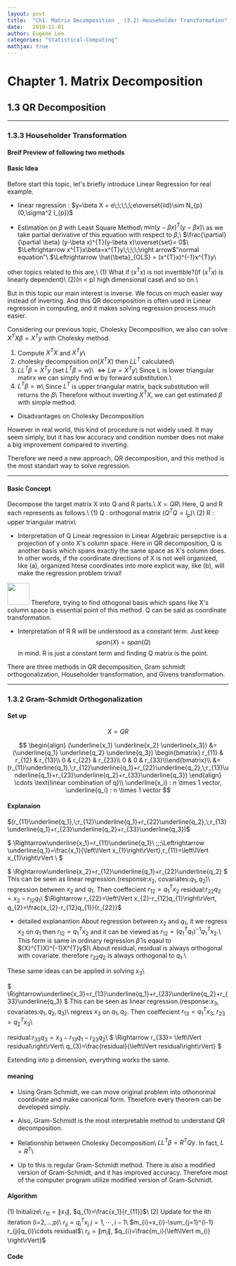 ```yaml
---
layout: post
title:  "Ch1. Matrix Decomposition _ (3.2) Householder Transformation"
date:   2018-11-01
author: Eugene Lee
categories: "Statistical-Computing"
mathjax: true
---
```


# Chapter 1. Matrix Decomposition
## 1.3 QR Decomposition

---

### 1.3.3 Householder Transformation
#### Breif Preview of following two methods

#### Basic Idea




















Before start this topic, let's briefly introduce Linear Regression for real example.

- linear regression : $y=\beta X + e\;\;\;\;\;e\overset{iid}\sim N_{p} (0,\sigma^2 I_{p})$

- Estimation on $\beta$ with Least Square Method\\
$min (y-\beta x)^{T}(y-\beta x)$\\
as we take partial derivative of this equation with respect to $\beta$,\\
$\frac{\partial}{\partial \beta} (y-\beta x)^{T}(y-\beta x)\overset{set}= 0$\\
$\Leftrightarrow x^{T}x\beta=x^{T}y\;\;\;\;\right arrow$"normal equation"\\
$\Leftrightarrow \hat{\beta}_{OLS} = (x^{T}x)^{-1}x^{T}y\\

other topics related to this are,\\
(1) What if $(x^{T}x)$ is not invertible?(if $(x^{T}x)$ is linearly dependent)\\
(2)(n < p) high dimensional case\\
and so on.\\

But in this topic our main interest is inverse. We focus on much easier way instead of inverting. And this QR decomposition is often used in Linear regression in computing, and it makes solving regression process much easier.

Considering our previous topic, Cholesky Decomposition, we also can solve $X^{T}X\beta = X^{T}y$ with Cholesky method.

1) Compute $X^{T}X$ and $X^{T}y$\\
2) cholesky decomposition on($X^{T}X$) then $LL^{T}$ calculated\\
3) $LL^{T}\beta=X^{T}y$ (set $L^{T}\beta = w$)\\
   $\Leftrightarrow Lw=X^{T}y$\\
   Since L is lower triangular matirx we can simply find w by forward substitution.\\
4) $L^{T}\beta = w$\\
Since $L^{T}$ is upper triangular matrix, back substitution will returns the $\beta$\\
Therefore without inverting $X^{T}X$, we can get estimated $\beta$ with simple method.

- Disadvantages on Cholesky Decomposition

However in real world, this kind of procedure is not widely used. It may seem simply, but it has low accuracy and condition number does not make a big improvement compared to inverting.

Therefore we need a new approach, QR decomposition, and this method is the most standart way to solve regression.

---

#### Basic Concept
Decompose the target matrix X into Q and R parts.\\
$X=QR$\\
Here, Q and R each represents as follows.\\
(1) Q : orthogonal matrix ($Q^{T}Q=I_{p}$)\\
(2) R : upper triangular matrix\\

- Interpretation of Q
Linear regression in Linear Algebraic persepctive is a projection of y onto X's column space. Here in QR decomposition, Q is another basis which spans exactly the same space as X's column does. In other words, if the coordinate directions of X is not well organized, like (a), organized htese coordinates into more explicit way, like (b), will make the regression problem  trivial!
<img src="{{ site.baseurl }}/assets/qr.png" height="50">
Therefore, trying to find othogonal basis which spans like X's column space is essential point of this method. Q can be said as coordinate transformation.

- Interpretation of R
R will be understood as a constant term.
Just keep
$$
span(X) = span(Q)
$$
in mind. R is just a constant term and finding Q matrix is the point.

There are three methods in QR decomposition, Gram schmidt orthogonalization, Householder transformation, and Givens transformation.

---
### 1.3.2 Gram-Schmidt Orthogonalization
#### Set up
$$
X = Q R
$$

$$
\begin{align}
(\underline{x_1} \underline{x_2} \underline{x_3}) &= (\underline{q_1} \underline{q_2} \underline{q_3}) \begin{bmatrix} r_{11} & r_{12} & r_{13}\\ 0 & r_{22} & r_{23}\\ 0 & 0 & r_{33}\\\end{bmatrix}\\
&= (r_{11}\underline{q_1},\;r_{12}\underline{q_1}+r_{22}\underline{q_2},\;r_{13}\underline{q_1}+r_{23}\underline{q_2}+r_{33}\underline{q_3})
\end{align} \cdots \text{linear combination of q}\\
\underline{x_i} : n \times 1 vector, \underline{q_i} : n \times 1 vector
$$

#### Explanaion
$(r_{11}\underline{q_1},\;r_{12}\underline{q_1}+r_{22}\underline{q_2},\;r_{13}\underline{q_1}+r_{23}\underline{q_2}+r_{33}\underline{q_3})$

$
\Rightarrow\underline{x_1}=r_{11}\underline{q_1}\\
\;\;\;\Leftrightarrow \underline{q_1}=\frac{x_1}{\left\lVert x_{1}\right\rVert},r_{11}=\left\lVert x_{1}\right\rVert \\
$

$
\Rightarrow\underline{x_2}=r_{12}\underline{q_1}+r_{22}\underline{q_2}
$
This can be seen as linear regression.(response:$x_{2}$, covariates:$q_{1},q_{2}$)\\
regression between $x_{2}$ and $q_{1}$. Then coeffecient $r_{12}=q_{1}^{T}x_{2}$
residual:$r_{22}q_{2}=x_{2}-r_{12}q_{1}$\\
$\Rightarrow r_{22}=\left\lVert x_{2}-r_{12}q_{1}\right\rVert, q_{2}=\frac{x_{2}-r_{12}q_{1}}{r_{22}}$

- detailed explanantion
About regression between $x_{2}$ and $q_{1}$, it we regress $x_{2}$ on $q_{1}$ then $r_{12}=q_{1}^{T}x_{2}$ and it can be viewed as $r_{12}=(q_{1}^{T}q_{1})^{-1}q_{1}^{T}x_{2}.$\\
This form is same in ordinary regression $\hat{\beta}$ is eqaul to $(X}^{T}X)^{-1}X^{T}y$)\\
About residual, residual is always orthogonal with covariate. therefore $r_{22}q_{2}$ is always orthogonal to $q_{1}$.\\

These same ideas can be applied in solving $x_{3}$\\

$
\Rightarrow\underline{x_3}=r_{13}\underline{q_1}+r_{23}\underline{q_2}+r_{33}\underline{q_3}
$
This can be seen as linear regression.(response:$x_{3}$, covariates:$q_{1},q_{2},q_{3}$)\\
regress $x_{3}$ on $q_{1},q_{2}$. Then coeffecient $r_{13}=q_{1}^{T}x_{3}$, $r_{23}=q_{2}^{T}x_{3}$\\

residual:$r_{33}q_{3}=x_{3}-r_{13}q_{1}-r_{23}q_{2}$\\
$
\Rightarrow r_{33}= \left\lVert residual\right\rVert\\
q_{3}=\frac{residual}{\left\lVert residual\right\rVert}
$

Extending into p dimension, everything works the same.

#### meaning
- Using Gram Schmidt, we can move original problem into othonormal coordinate and make canonical form. Therefore every theorem can be developed simply.
- Also, Gram-Schmidt is the most interpretable method to understand QR decomposition.
- Relationship between Cholesky Decomposition\\
$LL^{T}\beta = R^{T}Qy$. In fact, $L=R^{T}$\\

- Up to this is regular Gram-Schmidt method. There is also a modified version of Gram-Schmidt, and it has improved accuracy. Therefore most of the computer program utilize modified version of Gram-Schmidt.

#### Algorithm
(1) Initialize\\
    $r_{11}=\left\lVert x_{1}\right\rVert$, $q_{1}=\frac{x_1}{r_{11}}$\\
(2) Update for the ith iteration (i=2,...,p)\\
	$r_{ij}=q_{i}^{T}x_{j}$    $j=1,\cdots ,i-1$\\
    $m_{i}=x_{i}-\sum_{j=1}^{i-1} r_{ji}q_{i}\cdots residual$\\
	$r_{ii}=\left\lVert m_{i} \right\rVert$, $q_{i}=\frac{m_i}{\left\lVert m_{i} \right\rVert}$
    
#### Code

























